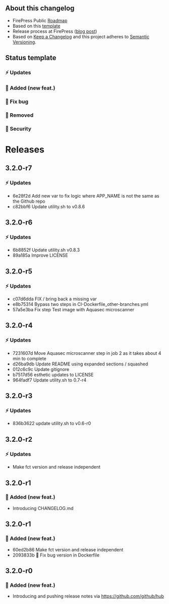 ## About this changelog

- FirePress Public [Roadmap](https://trello.com/b/0fCwwzqc/firepress-public-roadmap)
- Based on this [template](https://gist.github.com/pascalandy/af709db02d3fe132a3e6f1c11b934fe4)
- Release process at FirePress ([blog post](https://firepress.org/en/software-and-ghost-updates/))
- Based on [Keep a Changelog](https://keepachangelog.com/en/1.0.0/) and this project adheres to [Semantic Versioning](https://semver.org/spec/v2.0.0.html).

## Status template

### ⚡️ Updates
### 🚀 Added (new feat.)
### 🐛 Fix bug
### 🛑 Removed
### 🔑 Security

# Releases

## 3.2.0-r7
### ⚡️ Updates
- 6e28f2d Add new var to fix logic where APP_NAME is not the same as the Github repo
- c82bbf6 Update utility.sh to v0.8.6

## 3.2.0-r6
### ⚡️ Updates
- 6b8852f Update utility.sh v0.8.3
- 89a185a Improve LICENSE

## 3.2.0-r5
### ⚡️ Updates
- c07d6dda FIX / bring back a missing var
- e8b75314 Bypass two steps in CI-Dockerfile_other-branches.yml
- 57a5e3ba Fix step Test image with Aquasec microscanner

## 3.2.0-r4
### ⚡️ Updates
- 7231607d Move Aquasec microscanner step in job 2 as it takes about 4 min to complete
- d26ba9db Update README using expanded sections / squashed
- 012c6c9c Update gitignore
- b7517d56 esthetic updates to LICENSE
- 964fadf7 Update utility.sh to 0.7-r4

## 3.2.0-r3
### ⚡️ Updates
- 836b3622 update utility.sh to v0.6-r0

## 3.2.0-r2
### ⚡️ Updates
- Make fct version and release independent

## 3.2.0-r1
### 🚀 Added (new feat.)
- Introducing CHANGELOG.md

## 3.2.0-r1
### 🚀 Added (new feat.)
- 60ed2b86 Make fct version and release independent
- 2093833b 🐛 Fix bug version in Dockerfile

## 3.2.0-r0
### 🚀 Added (new feat.)
- Introducing and pushing release notes via https://github.com/github/hub
